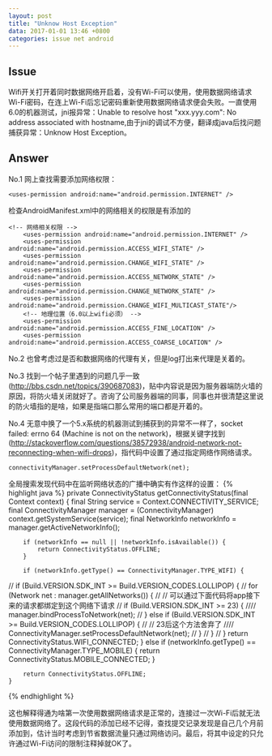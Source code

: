 ```yaml
---
layout: post
title: "Unknow Host Exception"
data: 2017-01-01 13:46 +0800
categories: issue net android
---
```

## Issue
Wifi开关打开着同时数据网络开启着，没有Wi-Fi可以使用，使用数据网络请求Wi-Fi密码，在连上Wi-Fi后忘记密码重新使用数据网络请求便会失败。一直使用6.0的机器测试，jni报异常：Unable to resolve host "xxx.yyy.com": No address associated with hostname,由于jni的调试不方便，翻译成java后找问题捕获异常：Unknow Host Exception。

## Answer
No.1 网上查找需要添加网络权限：	

`<uses-permission android:name="android.permission.INTERNET" />`	

检查AndroidManifest.xml中的网络相关的权限是有添加的

```
<!-- 网络相关权限 -->
    <uses-permission android:name="android.permission.INTERNET" />
    <uses-permission android:name="android.permission.ACCESS_WIFI_STATE" />
    <uses-permission android:name="android.permission.CHANGE_WIFI_STATE" />
    <uses-permission android:name="android.permission.ACCESS_NETWORK_STATE" />
    <uses-permission android:name="android.permission.CHANGE_NETWORK_STATE" />
    <uses-permission android:name="android.permission.CHANGE_WIFI_MULTICAST_STATE"/>
    <!-- 地理位置（6.0以上wifi必须） -->
    <uses-permission android:name="android.permission.ACCESS_FINE_LOCATION" />
    <uses-permission android:name="android.permission.ACCESS_COARSE_LOCATION" />
```

No.2 也曾考虑过是否和数据网络的代理有关，但是log打出来代理是关着的。

No.3 找到一个帖子里遇到的问题几乎一致(<http://bbs.csdn.net/topics/390687083>)，贴中内容说是因为服务器端防火墙的原因，将防火墙关闭就好了。咨询了公司服务器端的同事，同事也并很清楚这里说的防火墙指的是啥，如果是指端口那么常用的端口都是开着的。

No.4 无意中换了一个5.x系统的机器测试到捕获到的异常不一样了，socket failed: errno 64 (Machine is not on the network)，根据关键字找到(<http://stackoverflow.com/questions/38572938/android-network-not-reconnecting-when-wifi-drops>)，指代码中设置了通过指定网络作网络请求。

`connectivityManager.setProcessDefaultNetwork(net);`	

全局搜索发现代码中在监听网络状态的广播中确实有作这样的设置：
{% highlight java %}
private ConnectivityStatus getConnectivityStatus(final Context context) {
        final String service = Context.CONNECTIVITY_SERVICE;
        final ConnectivityManager manager = (ConnectivityManager) context.getSystemService(service);
        final NetworkInfo networkInfo = manager.getActiveNetworkInfo();

        if (networkInfo == null || !networkInfo.isAvailable()) {
            return ConnectivityStatus.OFFLINE;
        }

        if (networkInfo.getType() == ConnectivityManager.TYPE_WIFI) {

//            if (Build.VERSION.SDK_INT >= Build.VERSION_CODES.LOLLIPOP) {
//                for (Network net : manager.getAllNetworks()) {
//                    // 可以通过下面代码将app接下来的请求都绑定到这个网络下请求
//                    if (Build.VERSION.SDK_INT >= 23) {
////                        manager.bindProcessToNetwork(net);
//                    } else if (Build.VERSION.SDK_INT >= Build.VERSION_CODES.LOLLIPOP) {
//                        // 23后这个方法舍弃了
////                        ConnectivityManager.setProcessDefaultNetwork(net);
//                    }
//                }
//            }
            return ConnectivityStatus.WIFI_CONNECTED;
        } else if (networkInfo.getType() == ConnectivityManager.TYPE_MOBILE) {
            return ConnectivityStatus.MOBILE_CONNECTED;
        }

        return ConnectivityStatus.OFFLINE;
    }
{% endhighlight %}  

这也解释得通为啥第一次使用数据网络请求是正常的，连接过一次Wi-Fi后就无法使用数据网络了。这段代码的添加已经不记得，查找提交记录发现是自己几个月前添加到，估计当时考虑到节省数据流量只通过网络访问。最后，将其中设定的只允许通过Wi-Fi访问的限制注释掉就OK了。